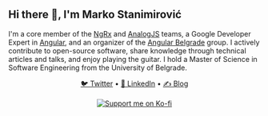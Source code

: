 ## Hi there 👋, I'm Marko Stanimirović

I'm a core member of the [NgRx](https://ngrx.io) and [AnalogJS](https://analogjs.org) teams, a Google Developer Expert in [Angular](https://angular.dev), and an organizer of the [Angular Belgrade](https://angularbelgrade.org) group. I actively contribute to open-source software, share knowledge through technical articles and talks, and enjoy playing the guitar. I hold a Master of Science in Software Engineering from the University of Belgrade.

<div align="center">
  <a href="https://twitter.com/MarkoStDev">🐦 Twitter</a> •
  <a href="https://www.linkedin.com/in/markostanimirovic">💼 LinkedIn</a> •
  <a href="https://dev.to/markostanimirovic">✍️ Blog</a>
</div>

<br/>

<div align="center">
  <a href="https://ko-fi.com/markostanimirovic">
    <img src="https://ko-fi.com/img/githubbutton_sm.svg" alt="Support me on Ko-fi"  />
  </a>  
</div>

